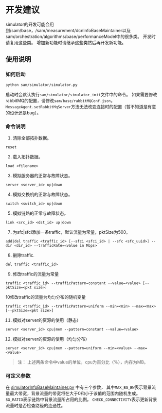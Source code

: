# 开发建议

simulator的开发可能会用到/sam/base，/sam/measurement/dcnInfoBaseMaintainer以及sam/orchestration/algorithms/base/performanceModel中的很多类。
开发时请复用这些类。
增加新功能时请继承这些类然后再开发新功能。

## 使用说明
### 如何启动
```shell
python sam/simulator/simulator.py
```
启动时会默认执行`sam/simulator/simulator_init`文件中的命令。
如果需要修改rabbitMQ的配置，请修改`sam/base/rabbitMQConf.json`，`MessageAgent.setRabbitMqServer`方法无法改变连接时的配置（暂不知道是有意的设计还是bug）。

### 命令说明
1. 清除全部拓扑数据。
```
reset
```
2. 载入拓扑数据。
```
load <filename>
```
3. 模拟服务器的正常与故障状态。
```
server <server_id> up|down
```
4. 模拟交换机的正常与故障状态。
```
switch <switch_id> up|down
```
5. 模拟链路的正常与故障状态。
```
link <src_id> <dst_id> up|down
```
7. 为sfc|sfci添加一条traffic，默认流量为常量，pktSize为500。
```
add|del traffic <traffic_id> [--sfci <sfci_id> | --sfc <sfc_uuid>] --dir <dir_id> --trafficRate=<value in Mbps>
```
8. 删除traffic.
```
del traffic <traffic_id>
```
9. 修改traffic的流量为常量
```
traffic <traffic_id> --trafficPattern=constant --value=<value> [--pktSize=<pkt size>]
```
10修改traffic的流量为均匀分布的随机变量
```
traffic <traffic_id> --trafficPattern=uniform --min=<min> --max=<max> [--pktSize=<pkt size>]
```
11. 模拟对server的资源的使用（静态）
```
server <server_id> cpu|mem --pattern=constant --value=<value>
```
12. 模拟对server的资源的使用（均匀分布）
```
server <server_id> cpu|mem --pattern=uniform --min=<value> --max=<value>
```
> 注： 上述两条命令中value的单位，cpu为百分比（%），内存为MB。

### 可定义参数
在 [simulatorInfoBaseMaintainer.py](./simulatorInfoBaseMaintainer.py) 中有三个参数，
其中`MAX_BG_BW`表示背景流量最大带宽，背景流量的带宽将在大于0和小于该值的范围内随机生成。
`BG_RATIO`表示链路中背景流量所占用的比例。
`CHECK_CONNECTIVITY`表示更新背景流量时是否检查路径的连通性。
